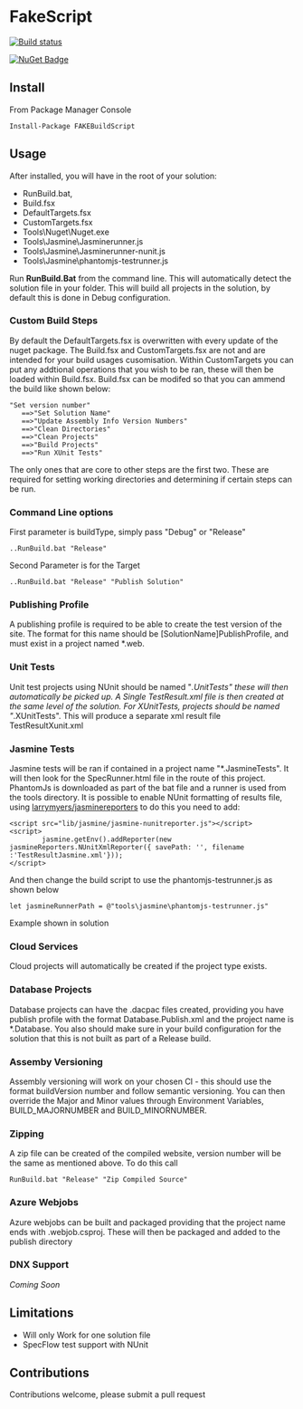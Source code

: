 # FakeScript      

[![Build status](https://ci.appveyor.com/api/projects/status/dd41b1ebr4ctap4r/branch/master?svg=true)](https://ci.appveyor.com/project/dashton82/fakescript/branch/master)

[![NuGet Badge](https://buildstats.info/nuget/FAKEBuildScript)](https://www.nuget.org/packages/FAKEBuildScript)

## Install

From Package Manager Console
````
Install-Package FAKEBuildScript
````
## Usage

After installed, you will have in the root of your solution: 

- RunBuild.bat, 
- Build.fsx 
- DefaultTargets.fsx
- CustomTargets.fsx
- Tools\Nuget\Nuget.exe
- Tools\Jasmine\Jasminerunner.js
- Tools\Jasmine\Jasminerunner-nunit.js
- Tools\Jasmine\phantomjs-testrunner.js

Run __RunBuild.Bat__ from the command line. This will automatically detect the solution file in your folder. This will build all projects in the solution, by default this is done in Debug configuration.


### Custom Build Steps
By default the DefaultTargets.fsx is overwritten with every update of the nuget package. The Build.fsx and CustomTargets.fsx are not and are intended for your build usages cusomisation. Within CustomTargets you can put any addtional operations that you wish to be ran, these will then be loaded within Build.fsx. Build.fsx can be modifed so that you can ammend the build like shown below:
```
"Set version number"
   ==>"Set Solution Name"
   ==>"Update Assembly Info Version Numbers"
   ==>"Clean Directories" 
   ==>"Clean Projects"
   ==>"Build Projects"
   ==>"Run XUnit Tests"
```
The only ones that are core to other steps are the first two. These are required for setting working directories and determining if certain steps can be run.


### Command Line options
First parameter is buildType, simply pass "Debug" or "Release"

````
..RunBuild.bat "Release"
````
Second Parameter is for the Target
````
..RunBuild.bat "Release" "Publish Solution"
````

### Publishing Profile
A publishing profile is required to be able to create the test version of the site. The format for this name should be [SolutionName]PublishProfile, and must exist in a project named *.web.

### Unit Tests
Unit test projects using NUnit should be named "*.UnitTests" these will then automatically be picked up. A Single TestResult.xml file is then created at the same level of the solution. For XUnitTests, projects should be named "*.XUnitTests". This will produce a separate xml result file TestResultXunit.xml

### Jasmine Tests
Jasmine tests will be ran if contained in a project name "*.JasmineTests". It will then look for the SpecRunner.html file in the route of this project. PhantomJs is downloaded as part of the bat file and a runner is used from the tools directory. It is possible to enable NUnit formatting of results file, using [larrymyers/jasminereporters](https://github.com/larrymyers/jasmine-reporters) to do this you need to add:

```
<script src="lib/jasmine/jasmine-nunitreporter.js"></script>
<script>
        jasmine.getEnv().addReporter(new jasmineReporters.NUnitXmlReporter({ savePath: '', filename :'TestResultJasmine.xml'}));
</script>
```

And then change the build script to use the phantomjs-testrunner.js as shown below
```
let jasmineRunnerPath = @"tools\jasmine\phantomjs-testrunner.js"
```
Example shown in solution

### Cloud Services
Cloud projects will automatically be created if the project type exists.

### Database Projects
Database projects can have the .dacpac files created, providing you have publish profile with the format Database.Publish.xml and the project name is *.Database. You also should make sure in your build configuration for the solution that this is not built as part of a Release build.

### Assemby Versioning
Assembly versioning will work on your chosen CI - this should use the format buildVersion number and follow semantic versioning. You can then override the Major and Minor values through Environment Variables, BUILD_MAJORNUMBER and BUILD_MINORNUMBER.

### Zipping
A zip file can be created of the compiled website, version number will be the same as mentioned above. To do this call 
```
RunBuild.bat "Release" "Zip Compiled Source"
```

### Azure Webjobs
Azure webjobs can be built and packaged providing that the project name ends with .webjob.csproj. These will then be packaged and added to the publish directory

### DNX Support
_Coming Soon_

## Limitations

* Will only Work for one solution file
* SpecFlow test support with NUnit

## Contributions

Contributions welcome, please submit a pull request
